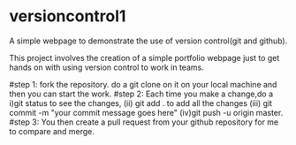 # versioncontrol1
A simple webpage to demonstrate the use of version control(git and github).

This project involves the creation of a simple portfolio webpage just to get hands on with using version control to work in teams.

#step 1: fork the repository.
do a git clone on it on your local machine and then you can start the work.
#step 2: Each time you make a change,do a i)git status to see the changes, (ii) git add . to add all the changes (iii) git commit -m "your commit message goes here" (iv)git push -u origin master.
#step 3: You then create a pull request from your github repository for me to compare and merge.
